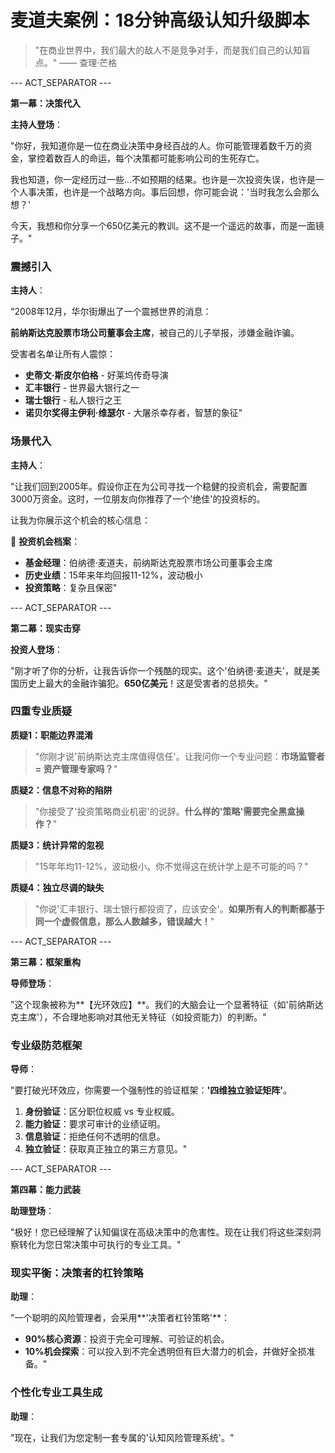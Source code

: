 # 麦道夫案例：18分钟高级认知升级脚本

> "在商业世界中，我们最大的敌人不是竞争对手，而是我们自己的认知盲点。" —— 查理·芒格

--- ACT_SEPARATOR ---

**第一幕：决策代入**

**主持人登场**：

"你好，我知道你是一位在商业决策中身经百战的人。你可能管理着数千万的资金，掌控着数百人的命运，每个决策都可能影响公司的生死存亡。

我也知道，你一定经历过一些...不如预期的结果。也许是一次投资失误，也许是一个人事决策，也许是一个战略方向。事后回想，你可能会说：'当时我怎么会那么想？'

今天，我想和你分享一个650亿美元的教训。这不是一个遥远的故事，而是一面镜子。"

### **震撼引入**

**主持人**：

"2008年12月，华尔街爆出了一个震撼世界的消息：

**前纳斯达克股票市场公司董事会主席**，被自己的儿子举报，涉嫌金融诈骗。

受害者名单让所有人震惊：

- **史蒂文·斯皮尔伯格** - 好莱坞传奇导演
- **汇丰银行** - 世界最大银行之一
- **瑞士银行** - 私人银行之王
- **诺贝尔奖得主伊利·维瑟尔** - 大屠杀幸存者，智慧的象征"

### **场景代入**

**主持人**：

"让我们回到2005年。假设你正在为公司寻找一个稳健的投资机会，需要配置3000万资金。这时，一位朋友向你推荐了一个'绝佳'的投资标的。

让我为你展示这个机会的核心信息：

🎯 **投资机会档案**：

- **基金经理**：伯纳德·麦道夫，前纳斯达克股票市场公司董事会主席
- **历史业绩**：15年来年均回报11-12%，波动极小
- **投资策略**：复杂且保密"

--- ACT_SEPARATOR ---

**第二幕：现实击穿**

**投资人登场**：

"刚才听了你的分析，让我告诉你一个残酷的现实。这个'伯纳德·麦道夫'，就是美国历史上最大的金融诈骗犯。**650亿美元**！这是受害者的总损失。"

### **四重专业质疑**

**质疑1：职能边界混淆**

> "你刚才说'前纳斯达克主席值得信任'。让我问你一个专业问题：**市场监管者 = 资产管理专家吗？**"

**质疑2：信息不对称的陷阱**

> "你接受了'投资策略商业机密'的说辞。**什么样的'策略'需要完全黑盒操作？**"

**质疑3：统计异常的忽视**

> "15年年均11-12%，波动极小。你不觉得这在统计学上是不可能的吗？"

**质疑4：独立尽调的缺失**

> "你说'汇丰银行、瑞士银行都投资了，应该安全'。**如果所有人的判断都基于同一个虚假信息，那么人数越多，错误越大！**"

--- ACT_SEPARATOR ---

**第三幕：框架重构**

**导师登场**：

"这个现象被称为**【光环效应】**。我们的大脑会让一个显著特征（如'前纳斯达克主席'），不合理地影响对其他无关特征（如投资能力）的判断。"

### **专业级防范框架**

**导师**：

"要打破光环效应，你需要一个强制性的验证框架：**'四维独立验证矩阵'**。

1.  **身份验证**：区分职位权威 vs 专业权威。
2.  **能力验证**：要求可审计的业绩证明。
3.  **信息验证**：拒绝任何不透明的信息。
4.  **独立验证**：获取真正独立的第三方意见。"

--- ACT_SEPARATOR ---

**第四幕：能力武装**

**助理登场**：

"极好！您已经理解了认知偏误在高级决策中的危害性。现在让我们将这些深刻洞察转化为您日常决策中可执行的专业工具。"

### **现实平衡：决策者的杠铃策略**

**助理**：

"一个聪明的风险管理者，会采用**'决策者杠铃策略'**：

- **90%核心资源**：投资于完全可理解、可验证的机会。
- **10%机会探索**：可以投入到不完全透明但有巨大潜力的机会，并做好全损准备。"

### **个性化专业工具生成**

**助理**：

"现在，让我们为您定制一套专属的'认知风险管理系统'。"

